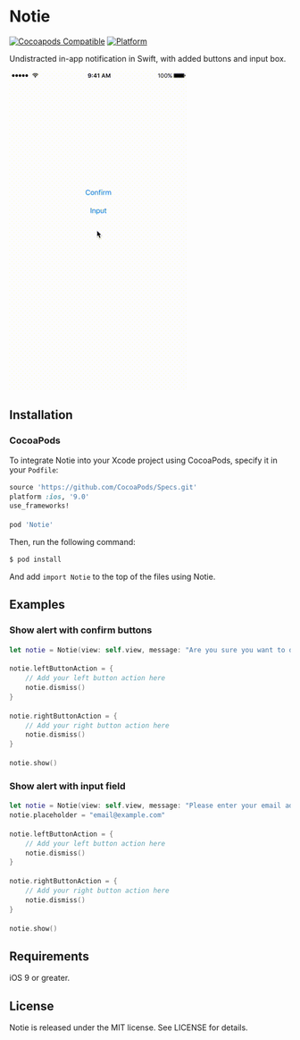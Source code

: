 Notie
=====

[![Cocoapods Compatible](https://img.shields.io/cocoapods/v/Notie.svg)](https://img.shields.io/cocoapods/v/Notie.svg)
[![Platform](https://img.shields.io/cocoapods/p/Notie.svg?style=flat)](http://cocoadocs.org/docsets/Notie)

Undistracted in-app notification in Swift, with added buttons and input box.

![Assets/NotieScreencast.gif](Assets/NotieScreencast.gif?raw=1)

## Installation

### CocoaPods

To integrate Notie into your Xcode project using CocoaPods, specify it in your `Podfile`:

```ruby
source 'https://github.com/CocoaPods/Specs.git'
platform :ios, '9.0'
use_frameworks!

pod 'Notie'
```

Then, run the following command:

```bash
$ pod install
```

And add `import Notie` to the top of the files using Notie.

## Examples

### Show alert with confirm buttons

```swift
let notie = Notie(view: self.view, message: "Are you sure you want to do that?", style: .Confirm)

notie.leftButtonAction = {
	// Add your left button action here
    notie.dismiss()
}

notie.rightButtonAction = {
	// Add your right button action here
    notie.dismiss()
}

notie.show()
```

### Show alert with input field

```swift
let notie = Notie(view: self.view, message: "Please enter your email address", style: .Input)
notie.placeholder = "email@example.com"

notie.leftButtonAction = {
	// Add your left button action here
    notie.dismiss()
}

notie.rightButtonAction = {
	// Add your right button action here
    notie.dismiss()
}

notie.show()
```

## Requirements

iOS 9 or greater.

## License
Notie is released under the MIT license. See LICENSE for details.
